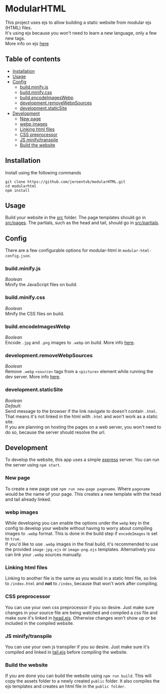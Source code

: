 # ModularHTML
This project uses ejs to allow building a static website from modular ejs (HTML) files.  
It's using ejs because you won't need to learn a new language, only a few new tags.  
More info on ejs [here](https://ejs.co/)

## Table of contents
* [Installation](#installation)
* [Usage](#usage)
* [Config](#config)
  + [build.minify.js](#buildminifyjs)
  + [build.minify.css](#buildminifycss)
  + [build.encodeImagesWebp](#buildencodeimageswebp)
  + [development.removeWebpSources](#developmentremovewebpsources)
  + [development.staticSite](#developmentstaticsite)
* [Development](#development)
  + [New page](#new-page)
  + [webp images](#webp-images)
  + [Linking html files](#linking-html-files)
  + [CSS preprocessor](#css-preprocessor)
  + [JS minify/transpile](#js-minify-transpile)
  + [Build the website](#build-the-website)

## Installation
Install using the following commands
```
git clone https://github.com/jeroentvb/modularHTML.git
cd modularhtml
npm install
```

## Usage
Build your website in the [src](src/) folder. The page templates should go in [src/pages](src/pages). The partials, such as the head and tail, should go in [src/partials](src/partials).

## Config
There are a few configurable options for modular-html in `modular-html-config.json`.
### build.minify.js
*Boolean*  
Minify the JavaScript files on build.

### build.minify.css
*Boolean*  
Minify the CSS files on build.

### build.encodeImagesWebp
*Boolean*  
Encode `.jpg` and `.png` images to `.webp` on build. More info [here](#webp-images).

### development.removeWebpSources
*Boolean*  
Remove `.webp` `<source>` tags from a `<picture>` element while running the dev server. More info [here](#webp-images).

### development.staticSite
*Boolean*  
*Default:*  
Send message to the browser if the link navigate to doesn't contain `.html`. That means it's not linked in the html with `.html` and won't work as a static site.  
If you are planning on hosting the pages on a web server, you won't need to do so, because the server should resolve the url.

## Development
To develop the website, this app uses a simple [express](https://www.npmjs.com/package/express) server. You can run the server using `npm start`.  

### New page
To create a new page use `npm run new-page pagename`. Where `pagename` would be the name of your page. This creates a new template with the head and tail already linked.

### webp images
While developing you can enable the options under the `webp` key in the config to develop your website without having to worry about compiling images to `.webp` format. This is done in the build step if `encodeImages` is set to `true`.  
If you'd like to use `.webp` images in the final build, it's recommended to use the provided `image-jpg.ejs` or `image-png.ejs` templates. Alternatively you can link your `.webp` sources manually.

### Linking html files
Linking to another file is the same as you would in a static html file, so link to `/index.html` and **not** to `/index`, because that won't work after compiling.

### CSS preprocessor
You can use your own css preprocessor if you so desire. Just make sure changes in your source file are being watched and compiled a css file and make sure it's linked in [head.ejs](src/partials/head.ejs). Otherwise changes won't show up or be included in the compiled website.

### JS minify/transpile
You can use your own js transpiler if you so desire. Just make sure it's compiled and linked in [tail.ejs](src/partials/tail.ejs) before compiling the website.

### Build the website
If you are done you can build the website using `npm run build`. This will copy the assets folder to a newly created `public` folder. It also compiles the ejs templates and creates an html file in the `public folder`.
